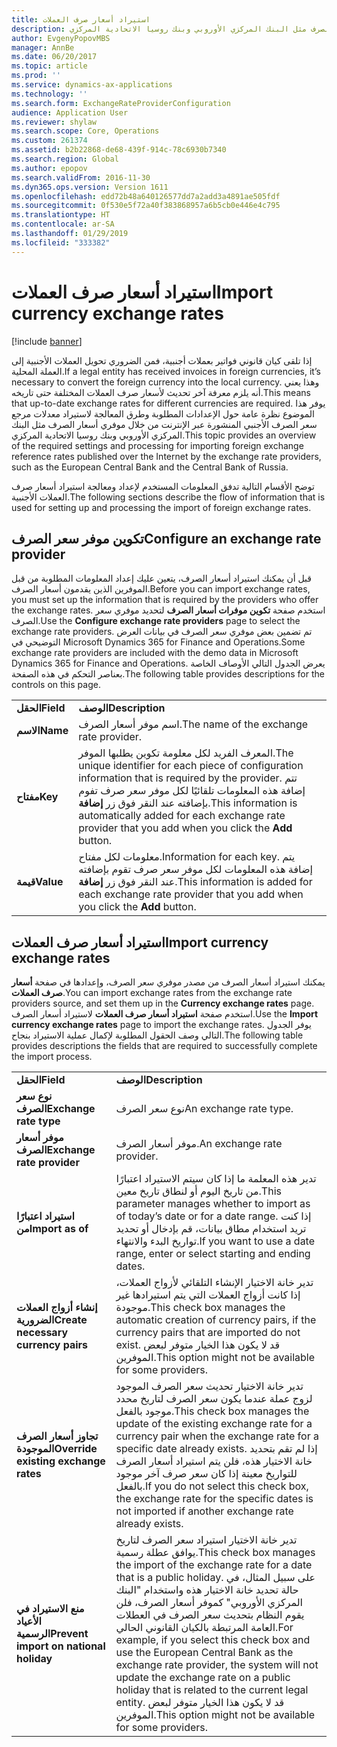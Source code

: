 ```yaml
---
title: استيراد أسعار صرف العملات
description: إذا تلقى كيان قانوني فواتير بعملات أجنبية، فمن الضروري تحويل العملات الأجنبية إلى العملة المحلية. وهذا يعني أنه يلزم معرفة آخر تحديث لأسعار صرف العملات المختلفة حتى تاريخه. يوفر هذا الموضوع نظرة عامة حول الإعدادات المطلوبة وطرق المعالجة لاستيراد معدلات مرجع سعر الصرف الأجنبي المنشورة عبر الإنترنت من خلال موفري أسعار الصرف مثل البنك المركزي الأوروبي وبنك روسيا الاتحادية المركزي.
author: EvgenyPopovMBS
manager: AnnBe
ms.date: 06/20/2017
ms.topic: article
ms.prod: ''
ms.service: dynamics-ax-applications
ms.technology: ''
ms.search.form: ExchangeRateProviderConfiguration
audience: Application User
ms.reviewer: shylaw
ms.search.scope: Core, Operations
ms.custom: 261374
ms.assetid: b2b22868-de68-439f-914c-78c6930b7340
ms.search.region: Global
ms.author: epopov
ms.search.validFrom: 2016-11-30
ms.dyn365.ops.version: Version 1611
ms.openlocfilehash: edd72b48a640126577dd7a2add3a4891ae505fdf
ms.sourcegitcommit: 0f530e5f72a40f383868957a6b5cb0e446e4c795
ms.translationtype: HT
ms.contentlocale: ar-SA
ms.lasthandoff: 01/29/2019
ms.locfileid: "333382"
---
```

# <a name="import-currency-exchange-rates"></a><span data-ttu-id="d9f3a-105">استيراد أسعار صرف العملات</span><span class="sxs-lookup"><span data-stu-id="d9f3a-105">Import currency exchange rates</span></span>

[!include [banner](../includes/banner.md)]

<span data-ttu-id="d9f3a-106">إذا تلقى كيان قانوني فواتير بعملات أجنبية، فمن الضروري تحويل العملات الأجنبية إلى العملة المحلية.</span><span class="sxs-lookup"><span data-stu-id="d9f3a-106">If a legal entity has received invoices in foreign currencies, it’s necessary to convert the foreign currency into the local currency.</span></span> <span data-ttu-id="d9f3a-107">وهذا يعني أنه يلزم معرفة آخر تحديث لأسعار صرف العملات المختلفة حتى تاريخه.</span><span class="sxs-lookup"><span data-stu-id="d9f3a-107">This means that up-to-date exchange rates for different currencies are required.</span></span> <span data-ttu-id="d9f3a-108">يوفر هذا الموضوع نظرة عامة حول الإعدادات المطلوبة وطرق المعالجة لاستيراد معدلات مرجع سعر الصرف الأجنبي المنشورة عبر الإنترنت من خلال موفري أسعار الصرف مثل البنك المركزي الأوروبي وبنك روسيا الاتحادية المركزي.</span><span class="sxs-lookup"><span data-stu-id="d9f3a-108">This topic provides an overview of the required settings and processing for importing foreign exchange reference rates published over the Internet by the exchange rate providers, such as the European Central Bank and the Central Bank of Russia.</span></span>

<span data-ttu-id="d9f3a-109">توضح الأقسام التالية تدفق المعلومات المستخدم لإعداد ومعالجة استيراد أسعار صرف العملات الأجنبية.</span><span class="sxs-lookup"><span data-stu-id="d9f3a-109">The following sections describe the flow of information that is used for setting up and processing the import of foreign exchange rates.</span></span>

## <a name="configure-an-exchange-rate-provider"></a><span data-ttu-id="d9f3a-110">تكوين موفر سعر الصرف</span><span class="sxs-lookup"><span data-stu-id="d9f3a-110">Configure an exchange rate provider</span></span>
<span data-ttu-id="d9f3a-111">قبل أن يمكنك استيراد أسعار الصرف، يتعين عليك إعداد المعلومات المطلوبة من قبل الموفرين الذين يقدمون أسعار الصرف.</span><span class="sxs-lookup"><span data-stu-id="d9f3a-111">Before you can import exchange rates, you must set up the information that is required by the providers who offer the exchange rates.</span></span> <span data-ttu-id="d9f3a-112">استخدم صفحة **تكوين موفرات أسعار الصرف** لتحديد موفري سعر الصرف.</span><span class="sxs-lookup"><span data-stu-id="d9f3a-112">Use the **Configure exchange rate providers** page to select the exchange rate providers.</span></span> <span data-ttu-id="d9f3a-113">تم تضمين بعض موفري سعر الصرف في بيانات العرض التوضيحي في Microsoft Dynamics 365 for Finance and Operations.</span><span class="sxs-lookup"><span data-stu-id="d9f3a-113">Some exchange rate providers are included with the demo data in Microsoft Dynamics 365 for Finance and Operations.</span></span> <span data-ttu-id="d9f3a-114">يعرض الجدول التالي الأوصاف الخاصة بعناصر التحكم في هذه الصفحة.</span><span class="sxs-lookup"><span data-stu-id="d9f3a-114">The following table provides descriptions for the controls on this page.</span></span>

|           |                                                                                                                                                                                                                             |
|-----------|-----------------------------------------------------------------------------------------------------------------------------------------------------------------------------------------------------------------------------|
| <span data-ttu-id="d9f3a-115">**الحقل**</span><span class="sxs-lookup"><span data-stu-id="d9f3a-115">**Field**</span></span> | <span data-ttu-id="d9f3a-116">**الوصف**</span><span class="sxs-lookup"><span data-stu-id="d9f3a-116">**Description**</span></span>                                                                                                                                                                                                             |
| <span data-ttu-id="d9f3a-117">**الاسم**</span><span class="sxs-lookup"><span data-stu-id="d9f3a-117">**Name**</span></span>  | <span data-ttu-id="d9f3a-118">اسم موفر أسعار الصرف.</span><span class="sxs-lookup"><span data-stu-id="d9f3a-118">The name of the exchange rate provider.</span></span>                                                                                                                                                                                     |
| <span data-ttu-id="d9f3a-119">**مفتاح**</span><span class="sxs-lookup"><span data-stu-id="d9f3a-119">**Key**</span></span>   | <span data-ttu-id="d9f3a-120">المعرف الفريد لكل معلومة تكوين يطلبها الموفر.</span><span class="sxs-lookup"><span data-stu-id="d9f3a-120">The unique identifier for each piece of configuration information that is required by the provider.</span></span> <span data-ttu-id="d9f3a-121">تتم إضافة هذه المعلومات تلقائيًا لكل موفر سعر صرف تفوم بإضافته عند النقر فوق زر **إضافة**.</span><span class="sxs-lookup"><span data-stu-id="d9f3a-121">This information is automatically added for each exchange rate provider that you add when you click the **Add** button.</span></span> |
| <span data-ttu-id="d9f3a-122">**قيمة**</span><span class="sxs-lookup"><span data-stu-id="d9f3a-122">**Value**</span></span> | <span data-ttu-id="d9f3a-123">معلومات لكل مفتاح.</span><span class="sxs-lookup"><span data-stu-id="d9f3a-123">Information for each key.</span></span> <span data-ttu-id="d9f3a-124">يتم إضافة هذه المعلومات لكل موفر سعر صرف تقوم بإضافته عند النقر فوق زر **إضافة**.</span><span class="sxs-lookup"><span data-stu-id="d9f3a-124">This information is added for each exchange rate provider that you add when you click the **Add** button.</span></span>                                                                                         |

## <a name="import-currency-exchange-rates"></a><span data-ttu-id="d9f3a-125">استيراد أسعار صرف العملات</span><span class="sxs-lookup"><span data-stu-id="d9f3a-125">Import currency exchange rates</span></span>
<span data-ttu-id="d9f3a-126">يمكنك استيراد أسعار الصرف من مصدر موفري سعر الصرف، وإعدادها في صفحة **أسعار صرف العملات**.</span><span class="sxs-lookup"><span data-stu-id="d9f3a-126">You can import exchange rates from the exchange rate providers source, and set them up in the **Currency exchange rates** page.</span></span> <span data-ttu-id="d9f3a-127">استخدم صفحة **استيراد أسعار صرف العملات** لاستيراد أسعار الصرف.</span><span class="sxs-lookup"><span data-stu-id="d9f3a-127">Use the **Import currency exchange rates** page to import the exchange rates.</span></span> <span data-ttu-id="d9f3a-128">يوفر الجدول التالي وصف الحقول المطلوبة لإكمال عملية الاستيراد بنجاح.</span><span class="sxs-lookup"><span data-stu-id="d9f3a-128">The following table provides descriptions the fields that are required to successfully complete the import process.</span></span>

|                                        |                                                                                                                                                                                                                                                                                                                                                                             |
|----------------------------------------|-----------------------------------------------------------------------------------------------------------------------------------------------------------------------------------------------------------------------------------------------------------------------------------------------------------------------------------------------------------------------------|
| <span data-ttu-id="d9f3a-129">**الحقل**</span><span class="sxs-lookup"><span data-stu-id="d9f3a-129">**Field**</span></span>                              | <span data-ttu-id="d9f3a-130">**الوصف**</span><span class="sxs-lookup"><span data-stu-id="d9f3a-130">**Description**</span></span>                                                                                                                                                                                                                                                                                                                                                             |
| <span data-ttu-id="d9f3a-131">**نوع سعر الصرف**</span><span class="sxs-lookup"><span data-stu-id="d9f3a-131">**Exchange rate type**</span></span>                 | <span data-ttu-id="d9f3a-132">نوع سعر الصرف</span><span class="sxs-lookup"><span data-stu-id="d9f3a-132">An exchange rate type.</span></span>                                                                                                                                                                                                                                                                                                                                                      |
| <span data-ttu-id="d9f3a-133">**موفر أسعار الصرف**</span><span class="sxs-lookup"><span data-stu-id="d9f3a-133">**Exchange rate provider**</span></span>             | <span data-ttu-id="d9f3a-134">موفر أسعار الصرف.</span><span class="sxs-lookup"><span data-stu-id="d9f3a-134">An exchange rate provider.</span></span>                                                                                                                                                                                                                                                                                                                                                  |
| <span data-ttu-id="d9f3a-135">**استيراد اعتبارًا من**</span><span class="sxs-lookup"><span data-stu-id="d9f3a-135">**Import as of**</span></span>                       | <span data-ttu-id="d9f3a-136">تدير هذه المعلمة ما إذا كان سيتم الاستيراد اعتبارًا من تاريخ اليوم أو لنطاق تاريخ معين.</span><span class="sxs-lookup"><span data-stu-id="d9f3a-136">This parameter manages whether to import as of today’s date or for a date range.</span></span> <span data-ttu-id="d9f3a-137">إذا كنت تريد استخدام مطاق بيانات، قم بإدخال أو تحديد تواريخ البدء والانتهاء.</span><span class="sxs-lookup"><span data-stu-id="d9f3a-137">If you want to use a date range, enter or select starting and ending dates.</span></span>                                                                                                                                                                                                                |
| <span data-ttu-id="d9f3a-138">**إنشاء أزواج العملات الضرورية**</span><span class="sxs-lookup"><span data-stu-id="d9f3a-138">**Create necessary currency pairs**</span></span>    | <span data-ttu-id="d9f3a-139">تدير خانة الاختيار الإنشاء التلقائي لأزواج العملات، إذا كانت أزواج العملات التي يتم استيرادها غير موجودة.</span><span class="sxs-lookup"><span data-stu-id="d9f3a-139">This check box manages the automatic creation of currency pairs, if the currency pairs that are imported do not exist.</span></span> <span data-ttu-id="d9f3a-140">قد لا يكون هذا الخيار متوفر لبعض الموفرين.</span><span class="sxs-lookup"><span data-stu-id="d9f3a-140">This option might not be available for some providers.</span></span>                                                                                                                                                                                               |
| <span data-ttu-id="d9f3a-141">**تجاوز أسعار الصرف الموجودة**</span><span class="sxs-lookup"><span data-stu-id="d9f3a-141">**Override existing exchange rates**</span></span>   | <span data-ttu-id="d9f3a-142">تدير خانة الاختيار تحديث سعر الصرف الموجود لزوج عملة عندما يكون سعر الصرف لتاريخ محدد موجود بالفعل.</span><span class="sxs-lookup"><span data-stu-id="d9f3a-142">This check box manages the update of the existing exchange rate for a currency pair when the exchange rate for a specific date already exists.</span></span> <span data-ttu-id="d9f3a-143">إذا لم تقم بتحديد خانة الاختيار هذه، فلن يتم استيراد أسعار الصرف للتواريخ معينة إذا كان سعر صرف آخر موجود بالفعل.</span><span class="sxs-lookup"><span data-stu-id="d9f3a-143">If you do not select this check box, the exchange rate for the specific dates is not imported if another exchange rate already exists.</span></span>                                                                                       |
| <span data-ttu-id="d9f3a-144">**منع الاستيراد في الأعياد الرسمية**</span><span class="sxs-lookup"><span data-stu-id="d9f3a-144">**Prevent import on national holiday**</span></span> | <span data-ttu-id="d9f3a-145">تدير خانة الاختيار استيراد سعر الصرف لتاريخ يوافق عطلة رسمية.</span><span class="sxs-lookup"><span data-stu-id="d9f3a-145">This check box manages the import of the exchange rate for a date that is a public holiday.</span></span> <span data-ttu-id="d9f3a-146">على سبيل المثال، في حالة تحديد خانة الاختيار هذه واستخدام "البنك المركزي الأوروبي" كموفر أسعار الصرف، فلن يقوم النظام بتحديث سعر الصرف في العطلات العامة المرتبطة بالكيان القانوني الحالي.</span><span class="sxs-lookup"><span data-stu-id="d9f3a-146">For example, if you select this check box and use the European Central Bank as the exchange rate provider, the system will not update the exchange rate on a public holiday that is related to the current legal entity.</span></span> <span data-ttu-id="d9f3a-147">قد لا يكون هذا الخيار متوفر لبعض الموفرين.</span><span class="sxs-lookup"><span data-stu-id="d9f3a-147">This option might not be available for some providers.</span></span> |





